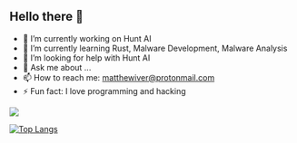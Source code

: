 ## Hello there 👋

- 🔭 I’m currently working on Hunt AI
- 🌱 I’m currently learning Rust, Malware Development, Malware Analysis
- 🤔 I’m looking for help with Hunt AI
- 💬 Ask me about ...
- 📫 How to reach me: matthewiver@protonmail.com
- ⚡ Fun fact: I love programming and hacking

<a>
  <img align="center" src="https://github-readme-stats.vercel.app/api?username=infinit3i&theme=gruvbox&show_icons=true" />
</a>

[![Top Langs](https://github-readme-stats.vercel.app/api/top-langs/?username=infinit3i&layout=pie&show_icons=true&theme=github_dark)](https://github.com/anuraghazra/github-readme-stats)
